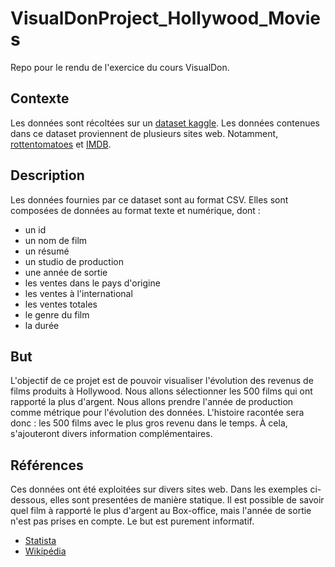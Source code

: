 # VisualDonProject_Hollywood_Movies
Repo pour le rendu de l'exercice du cours VisualDon. 

## Contexte 
Les données sont récoltées sur un [dataset kaggle](https://www.kaggle.com/sanjeetsinghnaik/top-1000-highest-grossing-movies). Les données contenues dans ce dataset proviennent de plusieurs sites web. Notamment, [rottentomatoes](https://www.rottentomatoes.com/) et [IMDB](https://www.imdb.com/). 
## Description
Les données fournies par ce dataset sont au format CSV. Elles sont composées de données au format texte et numérique, dont :  
- un id 
- un nom de film 
- un résumé 
- un studio de production 
- une année de sortie
- les ventes dans le pays d'origine
- les ventes à l'international
- les ventes totales
- le genre du film
- la durée
## But 
L'objectif de ce projet est de pouvoir visualiser l'évolution des revenus de films produits à Hollywood. Nous allons sélectionner les 500 films qui ont rapporté la plus d'argent. Nous allons prendre l'année de production comme métrique pour l'évolution des données. L'histoire racontée sera donc : les 500 films avec le plus gros revenu dans le temps. À cela, s'ajouteront divers information complémentaires. 
## Références 
Ces données ont été exploitées sur divers sites web. Dans les exemples ci-dessous, elles sont presentées de manière statique. Il est possible de savoir quel film à rapporté le plus d'argent au Box-office, mais l'année de sortie n'est pas prises en compte. Le but est purement informatif. 
- [Statista](https://www.statista.com/statistics/262926/box-office-revenue-of-the-most-successful-movies-of-all-time/)
- [Wikipédia](https://fr.wikipedia.org/wiki/Liste_des_plus_gros_succ%C3%A8s_du_box-office_mondial)
